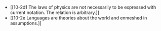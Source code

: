 - [[10-2d1 The laws of physics are not necessarily to be expressed with current notation. The relation is arbitrary.]]
- [[10-2e Languages are theories about the world and enmeshed in assumptions.]]
